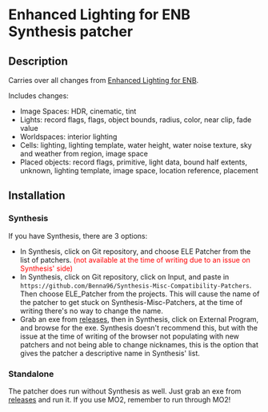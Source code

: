 # Enhanced Lighting for ENB Synthesis patcher

## Description

Carries over all changes from [Enhanced Lighting for ENB](https://www.nexusmods.com/skyrimspecialedition/mods/1377).

Includes changes:
- Image Spaces: HDR, cinematic, tint
- Lights: record flags, flags, object bounds, radius, color, near clip, fade value
- Worldspaces: interior lighting
- Cells: lighting, lighting template, water height, water noise texture, sky and weather from region, image space
- Placed objects: record flags, primitive, light data, bound half extents, unknown, lighting template, image space, location reference, placement

## Installation

### Synthesis

If you have Synthesis, there are 3 options:
- In Synthesis, click on Git repository, and choose ELE Patcher from the list of patchers. <span style="color:red">(not available at the time of writing due to an issue on Synthesis' side)</span>
- In Synthesis, click on Git repository, click on Input, and paste in `https://github.com/Benna96/Synthesis-Misc-Compatibility-Patchers`. Then choose ELE_Patcher from the projects. This will cause the name of the patcher to get stuck on Synthesis-Misc-Patchers, at the time of writing there's no way to change the name.
- Grab an exe from [releases](../releases), then in Synthesis, click on External Program, and browse for the exe. Synthesis doesn't recommend this, but with the issue at the time of writing of the browser not populating with new patchers and not being able to change nicknames, this is the option that gives the patcher a descriptive name in Synthesis' list.

### Standalone

The patcher does run without Synthesis as well. Just grab an exe from [releases](../releases) and run it. If you use MO2, remember to run through MO2!